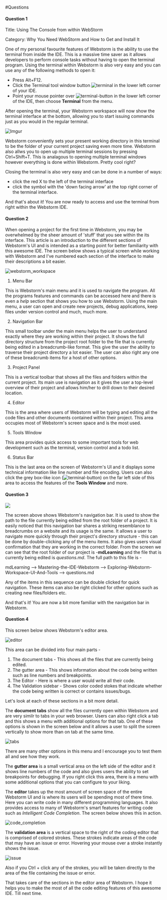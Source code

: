 #Questions

#### Question 1

Title: Using The Console from within WebStorm

Category: Why You Need WebStorm and How to Get and Install It

One of my personal favourite features of Webstorm is the ability to use the terminal from inside the IDE. This is a massive time saver as it allows developers to perform console tasks without having to open the terminal program. Using the terminal within Webstorm is also very easy and you can use any of the following methods to open it:

- Press Alt+F12.
- Click the Terminal tool window button ![terminal](https://www.jetbrains.com/help/img/idea/terminal_tool_window_button.png) in the lower left corner of your IDE.
- Point your mouse pointer over ![terminal-button](https://www.jetbrains.com/help/img/idea/show_tool_window_bars.png) in the lower left corner of the IDE, then choose **Terminal** from the menu. 

After opening the terminal, your Webstorm workspace will now show the terminal interface at the bottom, allowing you to start issuing commands just as you would in the regular terminal. 

![Imgur](http://i.imgur.com/29tScZD.png)

Webstorm conveniently sets your present working directory in this terminal to be the folder of your current project saving even more time. Webstorm also allws you to open up multiple terminal sessions by pressing Ctrl+Shift+T. This is analagous to opening multiple terminal windows however everything is done within Webstorm. Pretty cool right? 


Closing the terminal is also very easy and can be done in a number of ways:

- click the red X to the left of the terminal interface
- click the symbol with the 'down facing arrow' at the top right corner of the terminal interface. 

And that's about it! You are now ready to access and use the terminal from right within the Webstorm IDE.

#### Question 2

When opening a project for the first time in Webstorm, you may be overwhelmed by the sheer amount of 'stuff' that you see within the its interface. This article is an introduction to the different sections of Webstorm's UI and is intended as a starting point for better familiarity with this awesome IDE. The screen below shows a typical screen while working with Webstorm and I've numbered each section of the interface to make their descriptions a bit easier. 

![webstorm_workspace](http://i64.tinypic.com/1z1y62d.jpg)

1) Menu Bar

This is Webstorm's main menu and it is used to navigate the program. All the programs features and commands can be accessed here and there is even a *help* section that shows you how to use Webstorm. Using the main menu, a user can open and create new projects, debug applications, keep files under version control and much, much more. 

2) Navigation Bar

This small toolbar under the main menu helps the user to understand exactly where they are working within their project. It shows the full directory structure from the project root folder to the file that is currently being edited in a breadcrumb-like format. This give the user the ability to traverse their project directory a lot easier. The user can also right any one of these breadcrumb items for a host of other options. 

3) Project Panel

This is a vertical toolbar that shows all the files and folders within the current project. Its main use is navigation as it gives the user a top-level overview of their project and allows him/her to drill down to their desired location. 

4) Editor

This is the area where users of Webstorm will be typing and editing all the code files and other documents contained within their project. This area occupies most of Webstorm's screen space and is the most used. 

5) Tools Window

This area provides quick access to some important tools for web development such as the terminal, version control and a todo list. 

6) Status Bar

This is the last area on the screen of Webstorm's UI and it displays some technical information like line number and file encoding. Users can also click the grey box-like icon (![terminal-button](https://www.jetbrains.com/help/img/idea/show_tool_window_bars.png)) on the far left side of this area to access the features of the **Tools Window** and more.

#### Question 3

![](http://i66.tinypic.com/fz6ey8.jpghttp://i66.tinypic.com/fz6ey8.jpg)

The screen above shows Webstorm's navigation bar. It is used to show the path to the file currently being edited from the root folder of a project. It is easily noticed that this navigation bar shares a striking resemblance to breadcrumbs on a website and its usage is the same. It allows a user to navigate more quickly through their project's directory structure - this can be done by double-clicking any of the menu items. It also gives users visual confirmation that they are working in the correct folder. From the screen we can see that the root folder of our project is -**mdLearning** and the file that is currently being edited is *questions.md*. The full path to this file is -

mdLearning --> Mastering-the-IDE-Webstorm --> Exploring-Webstorm-Workspace-UI-And-Tools --> questions.md

Any of the items in this sequence can be double clicked for quick navigation. These items can also be right clicked for other options such as creating new files/folders etc. 

And that's it! You are now a bit more familiar with the navigation bar in Webstorm.

#### Question 4

This screen below shows Webstorm's editor area. 

![editor](http://i66.tinypic.com/2h705fd.jpg)

This area can be divided into four main parts -

1) The document tabs - This shows all the files that are currently being edited.
2) The gutter area - This shows information about the code being written such as line numbers and breakpoints.
3) The Editor - Here is where a user would write all their code. 
4) The Validation sidebar - Shows color coded stokes that indicate whether the code being written is correct or contains issues/bugs.

Let's look at each of these sections in a bit more detail.

The **document tabs** show all the files currently open within Webstorm and are very similr to tabs in your web browser. Users can also right click a tab and this shows a menu with additional options for that tab. One of these options is shown in the screen below and it allows a user to split the screen vertically to show more than on tab at the same time. 

![tabs](http://i64.tinypic.com/2nle52q.jpg)

There are many other options in this menu and I encourage you to test them all and see how they work. 

The **gutter area** is a small vertical area on the left side of the editor and it shows line numbers of the code and also gives users the ability to set breakpoints for debugging. If you right click this area, there is a menu with some additional options that you can configure to your liking. 


The **editor** takes up the most amount of screen space of the entire Webstorm UI and is where its users will be spending most of there time. Here you can write code in many different programming languages. It also provides access to many of Webstorm's smart features for writing code such as *Intelligent Code Completion*. The screen below shows this in action. 

![code_completion](http://i63.tinypic.com/34g1vsk.jpg)

The **validation area** is a vertical space to the right of the coding editor that is comprised of colored strokes. These strokes indicate areas of the code that may have an issue or error. Hovering your mouse over a stroke instantly shows the issue. 

![issue](http://i64.tinypic.com/11k8biu.jpg)

Also if you Ctrl + click any of the strokes, you will be taken directly to the area of the file containing the issue or error. 

That takes care of the sections in the editor area of Webstorm. I hope it helps you to make the most of all the code editing features of this awesome IDE. Till next time. 

